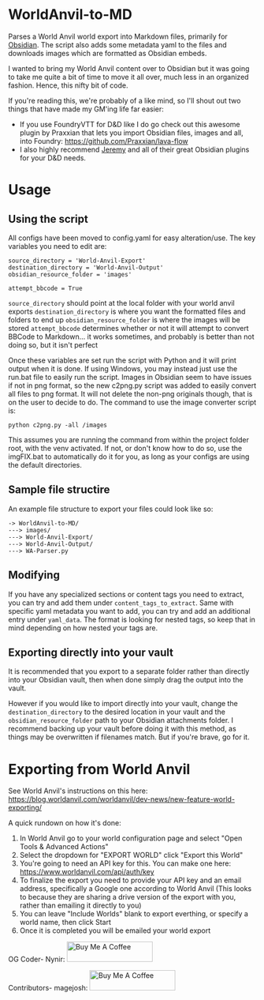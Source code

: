 # WorldAnvil-to-MD
Parses a World Anvil world export into Markdown files, primarily for [Obsidian](https://obsidian.md/). The script also adds some metadata yaml to the files and downloads images which are formatted as Obsidian embeds.

I wanted to bring my World Anvil content over to Obsidian but it was going to take me quite a bit of time to move it all over, much less in an organized fashion. Hence, this nifty bit of code.

If you're reading this, we're probably of a like mind, so I'll shout out two things that have made my GM'ing life far easier:
- If you use FoundryVTT for D&D like I do go check out this awesome plugin by Praxxian that lets you import Obsidian files, images and all, into Foundry: https://github.com/Praxxian/lava-flow
- I also highly recommend [Jeremy](https://github.com/valentine195) and all of their great Obsidian plugins for your D&D needs.

# Usage

## Using the script

All configs have been moved to config.yaml for easy alteration/use.
The key variables you need to edit are:
```
source_directory = 'World-Anvil-Export'
destination_directory = 'World-Anvil-Output'
obsidian_resource_folder = 'images'

attempt_bbcode = True
```

``source_directory`` should point at the local folder with your world anvil exports
``destination_directory`` is where you want the formatted files and folders to end up
``obsidian_resource_folder`` is where the images will be stored
``attempt_bbcode`` determines whether or not it will attempt to convert BBCode to Markdown... it works sometimes, and probably is better than not doing so, but it isn't perfect

Once these variables are set run the script with Python and it will print output when it is done. If using Windows, you may instead just use the run.bat file to easily run the script. 
Images in Obsidian seem to have issues if not in png format, so the new c2png.py script was added to easily convert all files to png format. It will not delete the non-png originals though, that is on the user to decide to do. The command to use the image converter script is:
```
python c2png.py -all /images
```
This assumes you are running the command from within the project folder root, with the venv activated. If not, or don't know how to do so, use the imgFIX.bat to automatically do it for you, as long as your configs are using the default directories. 

## Sample file structire

An example file structure to export your files could look like so:
```
-> WorldAnvil-to-MD/
---> images/
---> World-Anvil-Export/
---> World-Anvil-Output/
---> WA-Parser.py
```

## Modifying

If you have any specialized sections or content tags you need to extract, you can try and add them under ``content_tags_to_extract``. Same with specific yaml metadata you want to add, you can try and add an additional entry under ``yaml_data``. The format is looking for nested tags, so keep that in mind depending on how nested your tags are.

## Exporting directly into your vault
It is recommended that you export to a separate folder rather than directly into your Obsidian vault, then when done simply drag the output into the vault.

However if you would like to import directly into your vault, change the ``destination_directory`` to the desired location in your vault and the ``obsidian_resource_folder`` path to your Obsidian attachments folder. I recommend backing up your vault before doing it with this method, as things may be overwritten if filenames match. But if you're brave, go for it.

# Exporting from World Anvil

See World Anvil's instructions on this here: https://blog.worldanvil.com/worldanvil/dev-news/new-feature-world-exporting/

A quick rundown on how it's done:
1. In World Anvil go to your world configuration page and select "Open Tools & Advanced Actions"
2. Select the dropdown for "EXPORT WORLD" click "Export this World"
3. You're going to need an API key for this. You can make one here: https://www.worldanvil.com/api/auth/key
4. To finalize the export you need to provide your API key and an email address, specifically a Google one according to World Anvil (This looks to because they are sharing a drive version of the export with you, rather than emailing it directly to you)
5. You can leave "Include Worlds" blank to export everthing, or specify a world name, then click Start
6. Once it is completed you will be emailed your world export

OG Coder-
Nynir:
<a href="https://www.buymeacoffee.com/nynir" target="_blank"><img src="https://cdn.buymeacoffee.com/buttons/default-orange.png" alt="Buy Me A Coffee" height="41" width="174"></a>

Contributors-
magejosh:
<a href="https://www.buymeacoffee.com/magejosh" target="_blank"><img src="https://cdn.buymeacoffee.com/buttons/default-orange.png" alt="Buy Me A Coffee" height="41" width="174"></a>
